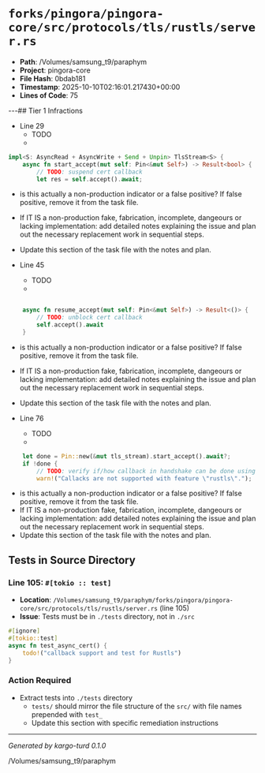# `forks/pingora/pingora-core/src/protocols/tls/rustls/server.rs`

- **Path**: /Volumes/samsung_t9/paraphym
- **Project**: pingora-core
- **File Hash**: 0bdab181  
- **Timestamp**: 2025-10-10T02:16:01.217430+00:00  
- **Lines of Code**: 75

---## Tier 1 Infractions 


- Line 29
  - TODO
  - 

```rust
impl<S: AsyncRead + AsyncWrite + Send + Unpin> TlsStream<S> {
    async fn start_accept(mut self: Pin<&mut Self>) -> Result<bool> {
        // TODO: suspend cert callback
        let res = self.accept().await;

```

- is this actually a non-production indicator or a false positive? If false positive, remove it from the task file.
- If IT IS a non-production fake, fabrication, incomplete, dangeours or lacking implementation: add detailed notes explaining the issue and plan out the necessary replacement work in sequential steps. 
- Update this section of the task file with the notes and plan.


- Line 45
  - TODO
  - 

```rust

    async fn resume_accept(mut self: Pin<&mut Self>) -> Result<()> {
        // TODO: unblock cert callback
        self.accept().await
    }
```

- is this actually a non-production indicator or a false positive? If false positive, remove it from the task file.
- If IT IS a non-production fake, fabrication, incomplete, dangeours or lacking implementation: add detailed notes explaining the issue and plan out the necessary replacement work in sequential steps. 
- Update this section of the task file with the notes and plan.


- Line 76
  - TODO
  - 

```rust
    let done = Pin::new(&mut tls_stream).start_accept().await?;
    if !done {
        // TODO: verify if/how callback in handshake can be done using Rustls
        warn!("Callacks are not supported with feature \"rustls\".");

```

- is this actually a non-production indicator or a false positive? If false positive, remove it from the task file.
- If IT IS a non-production fake, fabrication, incomplete, dangeours or lacking implementation: add detailed notes explaining the issue and plan out the necessary replacement work in sequential steps. 
- Update this section of the task file with the notes and plan.

## Tests in Source Directory


### Line 105: `#[tokio :: test]`

- **Location**: `/Volumes/samsung_t9/paraphym/forks/pingora/pingora-core/src/protocols/tls/rustls/server.rs` (line 105)
- **Issue**: Tests must be in `./tests` directory, not in `./src`

```rust
#[ignore]
#[tokio::test]
async fn test_async_cert() {
    todo!("callback support and test for Rustls")
}
```

### Action Required

- Extract tests into `./tests` directory
  - `tests/` should mirror the file structure of the `src/` with file names prepended with `test_`
  - Update this section with specific remediation instructions
  

---

*Generated by kargo-turd 0.1.0*

/Volumes/samsung_t9/paraphym